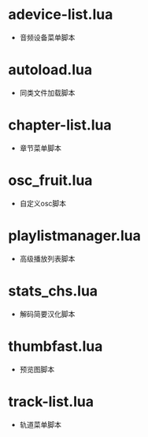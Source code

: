 # adevice-list.lua
* 音频设备菜单脚本
 
# autoload.lua
* 同类文件加载脚本

# chapter-list.lua
* 章节菜单脚本

# osc_fruit.lua
* 自定义osc脚本

# playlistmanager.lua
* 高级播放列表脚本

# stats_chs.lua
* 解码简要汉化脚本

# thumbfast.lua
* 预览图脚本

# track-list.lua
* 轨道菜单脚本
